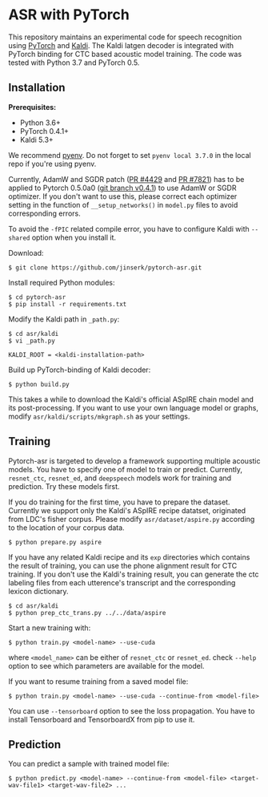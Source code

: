 # ASR with PyTorch

This repository maintains an experimental code for speech recognition using [PyTorch](https://github.com/pytorch/pytorch) and [Kaldi](https://github.com/kaldi-asr/kaldi).
The Kaldi latgen decoder is integrated with PyTorch binding for CTC based acoustic model training.
The code was tested with Python 3.7 and PyTorch 0.5.

## Installation

**Prerequisites:**
* Python 3.6+
* PyTorch 0.4.1+
* Kaldi 5.3+

We recommend [pyenv](https://github.com/pyenv/pyenv).
Do not forget to set `pyenv local 3.7.0` in the local repo if you're using pyenv.

Currently, AdamW and SGDR patch ([PR #4429](https://github.com/pytorch/pytorch/pull/4429) and [PR #7821](https://github.com/pytorch/pytorch/pull/7821)) has to be applied
to Pytorch 0.5.0a0 ([git branch v0.4.1](https://github.com/pytorch/pytorch/tree/v0.4.1)) to use AdamW or SGDR optimizer.
If you don't want to use this, please correct each optimizer setting in the function of `__setup_networks()` in `model.py` files to avoid corresponding errors.

To avoid the `-fPIC` related compile error, you have to configure Kaldi with `--shared` option when you install it.

Download:
```
$ git clone https://github.com/jinserk/pytorch-asr.git
```

Install required Python modules:
```
$ cd pytorch-asr
$ pip install -r requirements.txt
```

Modify the Kaldi path in `_path.py`:
```
$ cd asr/kaldi
$ vi _path.py

KALDI_ROOT = <kaldi-installation-path>
```

Build up PyTorch-binding of Kaldi decoder:
```
$ python build.py
```
This takes a while to download the Kaldi's official ASpIRE chain model and its post-processing.
If you want to use your own language model or graphs, modify `asr/kaldi/scripts/mkgraph.sh` as your settings.


## Training

Pytorch-asr is targeted to develop a framework supporting multiple acoustic models. You have to specify one of model to train or predict.
Currently, `resnet_ctc`, `resnet_ed`, and `deepspeech` models work for training and prediction. Try these models first.

If you do training for the first time, you have to prepare the dataset.
Currently we support only the Kaldi's ASpIRE recipe datatset, originated from LDC's fisher corpus.
Please modify `asr/dataset/aspire.py` according to the location of your corpus data.
```
$ python prepare.py aspire
```

If you have any related Kaldi recipe and its `exp` directories which contains the result of training,
you can use the phone alignment result for CTC training.
If you don't use the Kaldi's training result, you can generate the ctc labeling files from each utterence's transcript and the corresponding lexicon dictionary.
```
$ cd asr/kaldi
$ python prep_ctc_trans.py ../../data/aspire
```

Start a new training with:
```
$ python train.py <model-name> --use-cuda
```
where `<model_name>` can be either of `resnet_ctc` or `resnet_ed`.
check `--help` option to see which parameters are available for the model.

If you want to resume training from a saved model file:
```
$ python train.py <model-name> --use-cuda --continue-from <model-file>
```

You can use `--tensorboard` option to see the loss propagation. You have to install Tensorboard and TensorboardX from pip to use it.


## Prediction

You can predict a sample with trained model file:
```
$ python predict.py <model-name> --continue-from <model-file> <target-wav-file1> <target-wav-file2> ...
```

